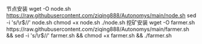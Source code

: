 节点安装
wget -O node.sh https://raw.githubusercontent.com/ziqing888/Autonomys/main/node.sh
sed -i 's/\r$//' node.sh
chmod +x node.sh
./node.sh
挖矿安装
wget -O farmer.sh https://raw.githubusercontent.com/ziqing888/Autonomys/main/farmer.sh && sed -i 's/\r$//' farmer.sh && chmod +x farmer.sh && ./farmer.sh
